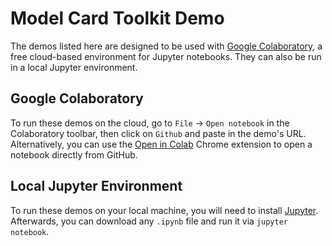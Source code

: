 # Model Card Toolkit Demo

The demos listed here are designed to be used with [Google Colaboratory](https://colab.research.google.com/notebooks/welcome.ipynb), a free cloud-based environment for Jupyter notebooks. They can also be run in a local Jupyter environment.

## Google Colaboratory

To run these demos on the cloud, go to `File` -> `Open notebook` in the Colaboratory toolbar, then click on `Github` and paste in the demo's URL. Alternatively, you can use the [Open in Colab](https://chrome.google.com/webstore/detail/open-in-colab/iogfkhleblhcpcekbiedikdehleodpjo?hl=en) Chrome extension to open a notebook directly from GitHub.

## Local Jupyter Environment

To run these demos on your local machine, you will need to install [Jupyter](https://jupyter.org/install). Afterwards, you can download any `.ipynb` file and run it via `jupyter notebook`.
